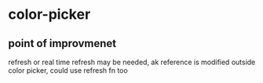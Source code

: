 # color-picker


## point of improvmenet
refresh or real time refresh may be needed, ak reference is modified outside color picker, could use refresh fn too